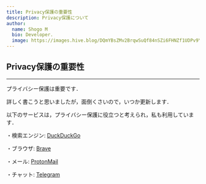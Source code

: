 ```yaml
---
title: Privacy保護の重要性
description: Privacy保護について
author:
  name: Shogo M
  bio: Developer.
  image: https://images.hive.blog/DQmYBsZMv2BrqwSuQf84nSZi6FHNZf1UDPv9YzqTo7w5qjw/IMG_0435.JPG
---
```


## Privacy保護の重要性

---

プライバシー保護は重要です．

詳しく書こうと思いましたが，面倒くさいので，いつか更新します．

以下のサービスは，プライバシー保護に役立つと考えられ，私も利用しています．

・検索エンジン: [DuckDuckGo](https://duckduckgo.com/)

・ブラウザ: [Brave](https://brave.com/ja/)

・メール: [ProtonMail](https://protonmail.com/)

・チャット: [Telegram](https://telegram.org/)